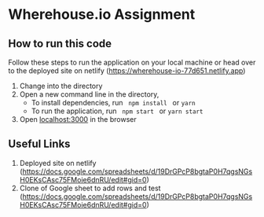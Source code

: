 # Wherehouse.io Assignment

## How to run this code
Follow these steps to run the application on your local machine or head over to the deployed site on netlify (https://wherehouse-io-77d651.netlify.app)

1. Change into the directory
2. Open a new command line in the directory,
   - To install dependencies, run ```  npm install  ``` or ``` yarn ```
   - To run the application, run ```  npm start  ``` or ``` yarn start ```
3. Open [localhost:3000](http://localhost:3000/) in the browser

## Useful Links
1. Deployed site on netlify (https://docs.google.com/spreadsheets/d/19DrGPcP8bgtaP0H7qgsNGsH0EKsCAsc75FMoie6dnRU/edit#gid=0)
2. Clone of Google sheet to add rows and test (https://docs.google.com/spreadsheets/d/19DrGPcP8bgtaP0H7qgsNGsH0EKsCAsc75FMoie6dnRU/edit#gid=0)
